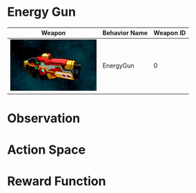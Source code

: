 # Energy Gun

<div align="center">

| Weapon                                                              | Behavior Name  | Weapon ID |
|---------------------------------------------------------------------|----------------|-----------|
| <img src="../images/weapons/Weapon01_EnergyGun.png" width="200px"/> | EnergyGun      | 0         |

</div>

# Observation

# Action Space

# Reward Function